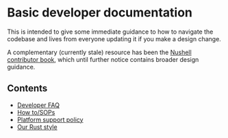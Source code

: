 # Basic developer documentation

This is intended to give some immediate guidance to how to navigate the codebase and lives from everyone updating it if you make a design change.

A complementary (currently stale) resource has been the [Nushell contributor book](https://www.nushell.sh/contributor-book/), which until further notice contains broader design guidance.

## Contents

- [Developer FAQ](FAQ.md)
- [How to/SOPs](HOWTOS.md)
- [Platform support policy](PLATFORM_SUPPORT.md)
- [Our Rust style](devdocs/rust_style.md)
